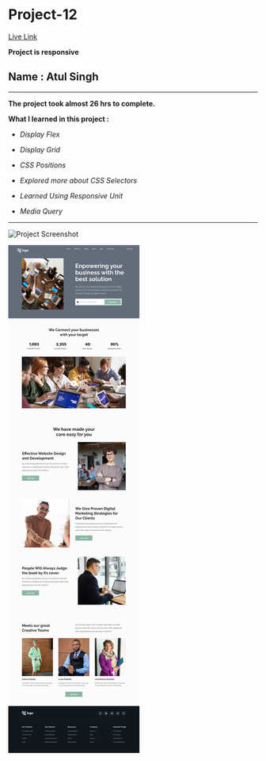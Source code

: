 # Project-12

[Live Link](https://atul-ineuron-project.netlify.app/ "Netlify")

**Project is responsive**

## Name : Atul Singh

---

**The project took almost 26 hrs to complete.**

**What I learned in this project :**

- _Display Flex_
- _Display Grid_

- _CSS Positions_
- _Explored more about CSS Selectors_
- _Learned Using Responsive Unit_
- _Media Query_

---

![Project Screenshot](https://img.shields.io/badge/LiveClass-Project--12-green)

![LCO](./12.png)
